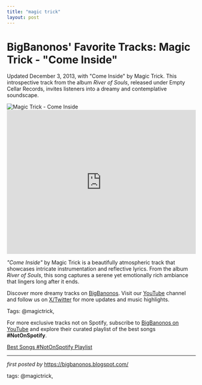 ```yaml
---
title: "magic trick"
layout: post
---
```

<!-- Post Title -->
<h1 >BigBanonos' Favorite Tracks: Magic Trick - "Come Inside"</h1> <!-- Introductory Text -->
<p >Updated December 3, 2013, with "Come Inside" by Magic Trick. This introspective track from the album <em>River of Souls</em>, released under Empty Cellar Records, invites listeners into a dreamy and contemplative soundscape.</p> <!-- Featured Image -->
<div > <img src="https://media.npr.org/assets/img/2016/01/22/madisenward_wide-03789a01db072999210a995c8dd8b82d75a5a32a.jpg" alt="Magic Trick - Come Inside" />
</div> <!-- YouTube Video Embed -->
<div > <iframe width="100%" height="385" src="https://www.youtube.com/embed/5_7q1YSS1MM" title="Magic Trick - Come inside" frameborder="0" allow="accelerometer; autoplay; clipboard-write; encrypted-media; gyroscope; picture-in-picture; web-share" referrerpolicy="strict-origin-when-cross-origin" allowfullscreen></iframe>
</div> <!-- Song Information -->
<div > <p><em>"Come Inside"</em> by Magic Trick is a beautifully atmospheric track that showcases intricate instrumentation and reflective lyrics. From the album <em>River of Souls</em>, this song captures a serene yet emotionally rich ambiance that lingers long after it ends.</p>
</div> <!-- Footer Links -->
<div > <p>Discover more dreamy tracks on <a href="https://bigbanonos.blogspot.com/" target="_blank">BigBanonos</a>. Visit our <a href="https://www.youtube.com/@BigBanonos" target="_blank">YouTube</a> channel and follow us on <a href="https://x.com/bigbanonos" target="_blank">X/Twitter</a> for more updates and music highlights.</p>
</div> <!-- Tags -->
<p >Tags: @magictrick,</p>


<!--Subscribe and Playlist Links-->
<div>
    <p>For more exclusive tracks not on Spotify, subscribe to <a href="https://www.youtube.com/@BigBanonos" target="_blank">BigBanonos on YouTube</a> and explore their curated playlist of the best songs <strong>#NotOnSpotify</strong>.</p>
    <p><a href="https://www.youtube.com/playlist?list=PLtuNtuTatqI0kFahUCbtbfenC_ET5O_tr" target="_blank">Best Songs #NotOnSpotify Playlist<br /></a></p></div>

<hr />

<p><em>first posted by</em> <a href="https://bigbanonos.blogspot.com/" rel="noopener" target="_new">https://bigbanonos.blogspot.com/</a></p>

<p>tags: @magictrick,</p>
